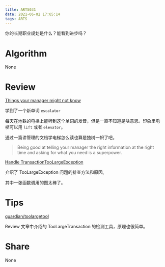 ```yaml
---
title: ARTS031
date: 2021-06-02 17:05:14
tags: ARTS
---
```

你的长期职业规划是什么？能看到进步吗？
<!--more-->

# Algorithm

None

# Review

[Things your manager might not know](https://jvns.ca/blog/things-your-manager-might-not-know/)

学到了一个新单词 `escalator` 

每天在地铁的电梯上能听到这个单词的发音，但是一直不知道是啥意思。印象里电梯可以用 `lift` 或者 `elevator`。

通过一篇讲管理的文档学电梯怎么读也算是独树一帜了吧。

> Being good at telling your manager the right information at the right time and asking for what you need is a superpower.

[Handle TransactionTooLargeException](https://medium.com/shopback-engineering/handle-transactiontoolargeexception-237961bd5ef8)

介绍了 TooLargeException 问题的排查方法和原因。

其中一张函数调用的图太棒了。

# Tips

[guardian/toolargetool](https://github.com/guardian/toolargetool)

Review 文章中介绍的 TooLargeTransaction 的检测工具，原理也很简单。

# Share

None
